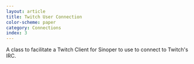 ```yaml
---
layout: article
title: Twitch User Connection
color-scheme: paper
category: Connections
index: 3
---
```


A class to facilitate a Twitch Client for Sinoper to use to connect to Twitch's IRC.
